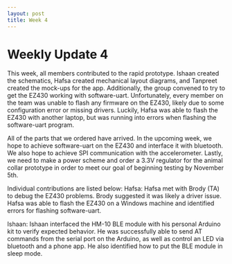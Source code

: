 ```yaml
---
layout: post
title: Week 4
---
```


# Weekly Update 4
This week, all members contributed to the rapid prototype. Ishaan created the schematics, Hafsa created mechanical layout diagrams, and Tanpreet created the mock-ups for the app. Additionally, the group convened to try to get the EZ430 working with software-uart. Unfortunately, every member on the team was unable to flash any firmware on the EZ430, likely due to some configuration error or missing drivers. Luckily, Hafsa was able to flash the EZ430 with another laptop, but was running into errors when flashing the software-uart program.

All of the parts that we ordered have arrived. In the upcoming week, we hope to achieve software-uart on the EZ430 and interface it with bluetooth. We also hope to achieve SPI communication with the accelerometer. Lastly, we need to make a power scheme and order a 3.3V regulator for the animal collar prototype in order to meet our goal of beginning testing by November 5th.

Individual contributions are listed below:
Hafsa: Hafsa met with Brody (TA) to debug the EZ430 problems. Brody suggested it was likely a driver issue. Hafsa was able to flash the EZ430 on a Windows machine and identified errors for flashing software-uart.

Ishaan: Ishaan interfaced the HM-10 BLE module with his personal Arduino kit to verify expected behavior. He was successfully able to send AT commands from the serial port on the Arduino, as well as control an LED via bluetooth and a phone app. He also identified how to put the BLE module in sleep mode.
